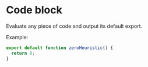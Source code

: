 # Code block

Evaluate any piece of code and output its default export.

Example:

```ts
export default function zeroHeuristic() {
  return 0;
}
```
